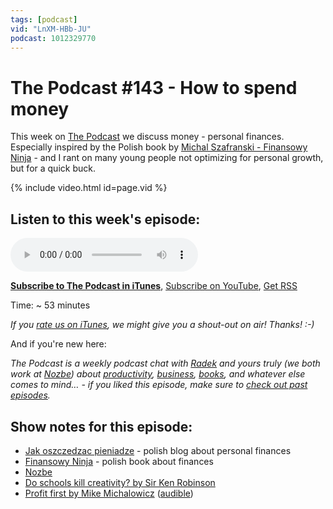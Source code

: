 ```yaml
---
tags: [podcast]
vid: "LnXM-HBb-JU"
podcast: 1012329770
---
```


# The Podcast #143 - How to spend money

This week on [The Podcast][p] we discuss money - personal finances. Especially inspired by the Polish book by [Michal Szafranski - Finansowy Ninja](http://fin.ninja) - and I rant on many young people not optimizing for personal growth, but for a quick buck.

{% include video.html id=page.vid %}

<!--More-->

## Listen to this week's episode:

<audio controls>
<source src="https://files.nozbe.com/podcast/143.mp3" type="audio/mpeg">
</audio>

**[Subscribe to The Podcast in iTunes][i]**, [Subscribe on YouTube][y], [Get RSS][rss]

Time: ~ 53 minutes

*If you [rate us on iTunes][i], we might give you a shout-out on air! Thanks! :-)*

And if you're new here:

*The Podcast is a weekly podcast chat with [Radek][r] and yours truly (we both work at [Nozbe][n]) about [productivity](/productivity), [business](/business), [books](/books), and whatever else comes to mind… - if you liked this episode, make sure to [check out past episodes](/podcast).*

## Show notes for this episode:

  * [Jak oszczedzac pieniadze](https://jakoszczedzacpieniadze.pl/) \- polish blog about personal finances
  * [Finansowy Ninja](https://finansowyninja.pl/) \- polish book about finances
  * [Nozbe](https://michael.gratis/nozbe)
  * [Do schools kill creativity? by Sir Ken Robinson](https://www.youtube.com/watch?v=iG9CE55wbtY)
  * [Profit first by Mike Michalowicz](https://www.amazon.com/Profit-First-Transform-Cash-Eating-Money-Making/dp/073521414X/) ([audible](https://www.audible.com/pd/Business/Profit-First-Audiobook/B06X15WX5B))

[y]: https://michael.gratis/thepodcastyt
[rss]: https://thepodcast.fm/episodes?format=RSS
[e]: /podcast-143

[p]: /podcast
[n]: https://michael.gratis/nozbe
[r]: https://michael.gratis/radex
[i]: https://michael.gratis/thepodcast
[o]: https://michael.gratis/ipadonly

